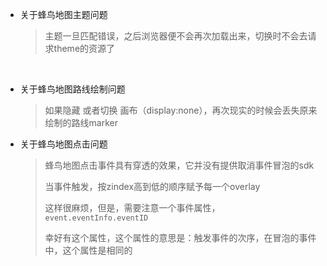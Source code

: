 - 关于蜂鸟地图主题问题

  >主题一旦匹配错误，之后浏览器便不会再次加载出来，切换时不会去请求theme的资源了

  ​


- 关于蜂鸟地图路线绘制问题

  >如果隐藏 或者切换 画布（display:none），再次现实的时候会丢失原来绘制的路线marker


- 关于蜂鸟地图点击问题

  > 蜂鸟地图点击事件具有穿透的效果，它并没有提供取消事件冒泡的sdk
  >
  > 当事件触发，按zindex高到低的顺序赋予每一个overlay
  >
  > 这样很麻烦，但是，需要注意一个事件属性，`event.eventInfo.eventID`
  >
  > 幸好有这个属性，这个属性的意思是：触发事件的次序，在冒泡的事件中，这个属性是相同的